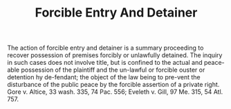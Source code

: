 ---
title: Forcible Entry And Detainer
letter: F
permalink: "/definitions/bld-forcible-entry-and-detainer.html"
body: The action of forcible entry and detainer is a summary proceeding to recover
  possession of premises forcibly or unlawfully detained. The inquiry in such cases
  does not involve title, but is confined to the actual and peace-able possession
  of the plaintiff and the un-lawful or forcible ouster or detention hy de-fendant;
  the object of the law being to pre-vent the disturbance of the public peace by the
  forcible assertion of a private right. Gore v. Altice, 33 wash. 335, 74 Pac. 556;
  Eveleth v. Gill, 97 Me. 315, 54 Atl. 757.
published_at: '2018-07-07'
source: Black's Law Dictionary 2nd Ed (1910)
layout: post
---